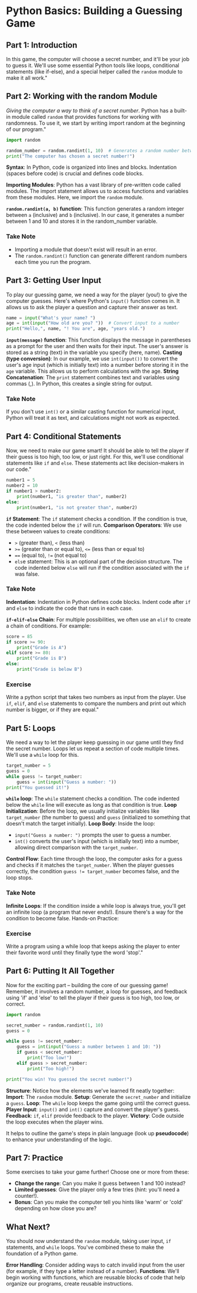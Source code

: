 # Python Basics: Building a Guessing Game

## Part 1: Introduction

In this game, the computer will choose a secret number, and it'll be your job to guess it. We'll use some essential Python tools like loops, conditional statements (like if-else), and a special helper called the `random` module to make it all work."

## Part 2: Working with the random Module

*Giving the computer a way to think of a secret number*.
Python has a built-in module called `random` that provides functions for working with randomness. To use it, we start by writing import random at the beginning of our program."

```python
import random

random_number = random.randint(1, 10)  # Generates a random number between 1 and 10
print("The computer has chosen a secret number!") 
```

**Syntax**: In Python, code is organized into lines and blocks. Indentation (spaces before code) is crucial and defines code blocks.

**Importing Modules**: Python has a vast library of pre-written code called modules. The import statement allows us to access functions and variables from these modules. Here, we import the `random` module.

**`random.randint(a, b)` function**: This function generates a random integer between `a` (inclusive) and `b` (inclusive). In our case, it generates a number between 1 and 10 and stores it in the random_number variable.

### Take Note

- Importing a module that doesn't exist will result in an error.
- The `random.randint()` function can generate different random numbers each time you run the program.

## Part 3: Getting User Input

To play our guessing game, we need a way for the player (you!) to give the computer guesses. Here's where Python's `input()` function comes in. It allows us to ask the player a question and capture their answer as text.

```python
name = input("What's your name? ")
age = int(input("How old are you? "))  # Convert input to a number
print("Hello,", name, "! You are", age, "years old.")
```

**`input(message)` function**: This function displays the message in parentheses as a prompt for the user and then waits for their input. The user's answer is stored as a string (text) in the variable you specify (here, name).
**Casting (type conversion)**: In our example, we use `int(input())` to convert the user's age input (which is initially text) into a number before storing it in the `age` variable. This allows us to perform calculations with the age.
**String Concatenation**: The `print` statement combines text and variables using commas (,). In Python, this creates a single string for output.

### Take Note

If you don't use `int()` or a similar casting function for numerical input, Python will treat it as text, and calculations might not work as expected.

## Part 4: Conditional Statements

Now, we need to make our game smart! It should be able to tell the player if their guess is too high, too low, or just right. For this, we'll use conditional statements like `if` and `else`. These statements act like decision-makers in our code."

```python
number1 = 5
number2 = 10
if number1 > number2:
    print(number1, "is greater than", number2)
else:
    print(number1, "is not greater than", number2)
```

**`if` Statement**: The `if` statement checks a condition. If the condition is true, the code indented below the `if` will run.
**Comparison Operators**: We use these between values to create conditions:

- `>` (greater than), `<` (less than)
- `>=` (greater than or equal to), `<=` (less than or equal to)
- `==` (equal to), `!=` (not equal to)
- `els`e statement: This is an optional part of the decision structure. The code indented below `else` will run if the condition associated with the `if` was false.

### Take Note

**Indentation**: Indentation in Python defines code blocks. Indent code after `if` and `else` to indicate the code that runs in each case.

**`if-elif-else` Chain**: For multiple possibilities, we often use an `elif` to create a chain of conditions.  For example:

```python
score = 85 
if score >= 90:
    print("Grade is A")
elif score >= 80:
    print("Grade is B")
else:
    print("Grade is below B")
```

### Exercise

Write a python script that takes two numbers as input from the player. Use `if`, `elif`, and `else` statements to compare the numbers and print out which number is bigger, or if they are equal."

## Part 5: Loops

We need a way to let the player keep guessing in our game until they find the secret number. Loops let us repeat a section of code multiple times. We'll use a `while` loop for this.

```python
target_number = 5
guess = 0
while guess != target_number:
    guess = int(input("Guess a number: "))
print("You guessed it!")
```

**`while` loop**: The `while` statement checks a condition. The code indented below the `while` line will execute as long as that condition is true.
**Loop Initialization**: Before the loop, we usually initialize variables like `target_number` (the number to guess) and `guess` (initialized to something that doesn't match the target initially).
**Loop Body**: Inside the loop:

- `input("Guess a number: ")` prompts the user to guess a number.
- `int()` converts the user's input (which is initially text) into a number, allowing direct comparison with the `target_number`.

**Control Flow**: Each time through the loop, the computer asks for a guess and checks if it matches the `target_number`. When the player guesses correctly, the condition `guess != target_number` becomes false, and the loop stops.

### Take Note

**Infinite Loops**: If the condition inside a while loop is always true, you'll get an infinite loop (a program that never ends!). Ensure there's a way for the condition to become false.
Hands-on Practice:

### Exercise

Write a program using a while loop that keeps asking the player to enter their favorite word until they finally type the word 'stop'."

## Part 6: Putting It All Together

Now for the exciting part – building the core of our guessing game! Remember, it involves a random number, a loop for guesses, and feedback using 'if' and 'else' to tell the player if their guess is too high, too low, or correct.

```python
import random

secret_number = random.randint(1, 10)  
guess = 0

while guess != secret_number:
    guess = int(input("Guess a number between 1 and 10: "))
    if guess < secret_number:
        print("Too low!")
    elif guess > secret_number:
        print("Too high!")

print("You win! You guessed the secret number!") 
```

**Structure**: Notice how the elements we've learned fit neatly together:
**Import**: The `random` module.
**Setup**: Generate the `secret_number` and initialize a `guess`.
**Loop**: The `while` loop keeps the game going until the correct guess.
**Player Input**: `input()` and `int()` capture and convert the player's guess.
**Feedback**: `if`, `elif` provide feedback to the player.
**Victory**: Code outside the loop executes when the player wins.

It helps to outline the game's steps in plain language (look up **pseudocode**) to enhance your understanding of the logic.

## Part 7: Practice

Some exercises to take your game further! Choose one or more from these:

- **Change the range**: Can you make it guess between 1 and 100 instead?
- **Limited guesses**: Give the player only a few tries (hint: you'll need a counter!).
- **Bonus**: Can you make the computer tell you hints like 'warm' or 'cold' depending on how close you are?

## What Next?

You should now understand the `random` module, taking user input, `if` statements, and `while` loops. You've combined these to make the foundation of a Python game.

**Error Handling**: Consider adding ways to catch invalid input from the user (for example, if they type a letter instead of a number).
**Functions**: We'll begin working with functions, which are reusable blocks of code that help organize our programs, create reusable instructions.
